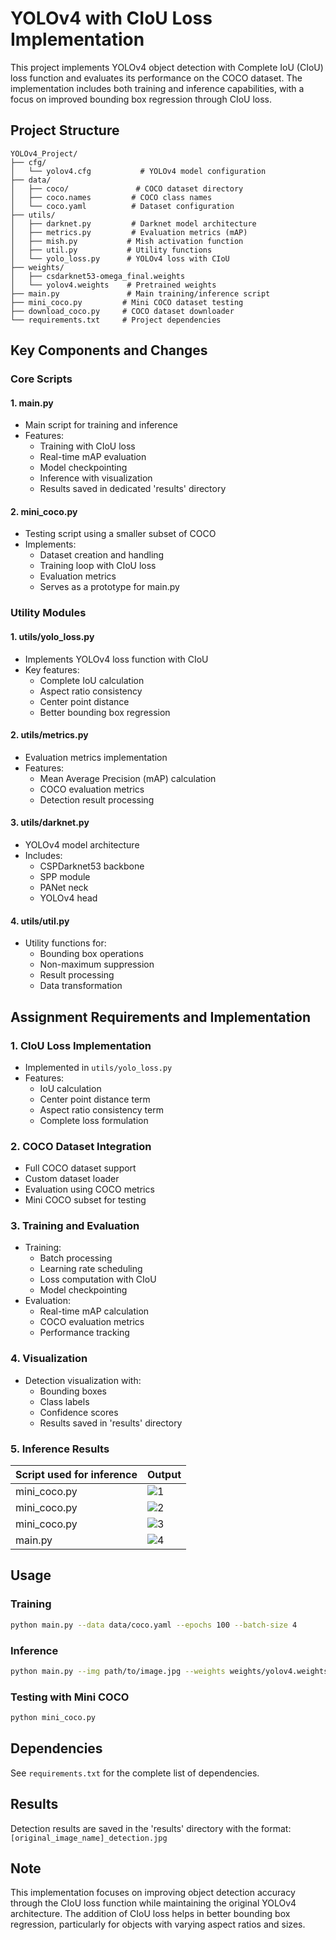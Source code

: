 # YOLOv4 with CIoU Loss Implementation

This project implements YOLOv4 object detection with Complete IoU (CIoU) loss function and evaluates its performance on the COCO dataset. The implementation includes both training and inference capabilities, with a focus on improved bounding box regression through CIoU loss.

## Project Structure

```
YOLOv4_Project/
├── cfg/
│   └── yolov4.cfg           # YOLOv4 model configuration
├── data/
│   ├── coco/               # COCO dataset directory
│   ├── coco.names         # COCO class names
│   └── coco.yaml          # Dataset configuration
├── utils/
│   ├── darknet.py         # Darknet model architecture
│   ├── metrics.py         # Evaluation metrics (mAP)
│   ├── mish.py           # Mish activation function
│   ├── util.py           # Utility functions
│   └── yolo_loss.py      # YOLOv4 loss with CIoU
├── weights/
│   ├── csdarknet53-omega_final.weights
│   └── yolov4.weights    # Pretrained weights
├── main.py               # Main training/inference script
├── mini_coco.py         # Mini COCO dataset testing
├── download_coco.py     # COCO dataset downloader
└── requirements.txt     # Project dependencies
```

## Key Components and Changes

### Core Scripts

#### 1. main.py
- Main script for training and inference
- Features:
  - Training with CIoU loss
  - Real-time mAP evaluation
  - Model checkpointing
  - Inference with visualization
  - Results saved in dedicated 'results' directory

#### 2. mini_coco.py
- Testing script using a smaller subset of COCO
- Implements:
  - Dataset creation and handling
  - Training loop with CIoU loss
  - Evaluation metrics
  - Serves as a prototype for main.py

### Utility Modules

#### 1. utils/yolo_loss.py
- Implements YOLOv4 loss function with CIoU
- Key features:
  - Complete IoU calculation
  - Aspect ratio consistency
  - Center point distance
  - Better bounding box regression

#### 2. utils/metrics.py
- Evaluation metrics implementation
- Features:
  - Mean Average Precision (mAP) calculation
  - COCO evaluation metrics
  - Detection result processing

#### 3. utils/darknet.py
- YOLOv4 model architecture
- Includes:
  - CSPDarknet53 backbone
  - SPP module
  - PANet neck
  - YOLOv4 head

#### 4. utils/util.py
- Utility functions for:
  - Bounding box operations
  - Non-maximum suppression
  - Result processing
  - Data transformation

## Assignment Requirements and Implementation

### 1. CIoU Loss Implementation
- Implemented in `utils/yolo_loss.py`
- Features:
  - IoU calculation
  - Center point distance term
  - Aspect ratio consistency term
  - Complete loss formulation

### 2. COCO Dataset Integration
- Full COCO dataset support
- Custom dataset loader
- Evaluation using COCO metrics
- Mini COCO subset for testing

### 3. Training and Evaluation
- Training:
  - Batch processing
  - Learning rate scheduling
  - Loss computation with CIoU
  - Model checkpointing
- Evaluation:
  - Real-time mAP calculation
  - COCO evaluation metrics
  - Performance tracking

### 4. Visualization
- Detection visualization with:
  - Bounding boxes
  - Class labels
  - Confidence scores
  - Results saved in 'results' directory

### 5. Inference Results

|Script used for inference|Output|
|-------------------------|------|
|mini_coco.py|![1](https://github.com/aryashah2k/RTML/blob/main/A2/output/detections/detected_000000001993.jpg)|
|mini_coco.py|![2](https://github.com/aryashah2k/RTML/blob/main/A2/output/detections/detected_000000032861.jpg)|
|mini_coco.py|![3](https://github.com/aryashah2k/RTML/blob/main/A2/output/detections/detected_000000151857.jpg)|
|main.py|![4](https://github.com/aryashah2k/RTML/blob/main/A2/results/000000001146_detection.jpg)|


## Usage

### Training
```bash
python main.py --data data/coco.yaml --epochs 100 --batch-size 4
```

### Inference
```bash
python main.py --img path/to/image.jpg --weights weights/yolov4.weights
```

### Testing with Mini COCO
```bash
python mini_coco.py
```

## Dependencies
See `requirements.txt` for the complete list of dependencies.

## Results
Detection results are saved in the 'results' directory with the format:
`[original_image_name]_detection.jpg`

## Note
This implementation focuses on improving object detection accuracy through the CIoU loss function while maintaining the original YOLOv4 architecture. The addition of CIoU loss helps in better bounding box regression, particularly for objects with varying aspect ratios and sizes.
